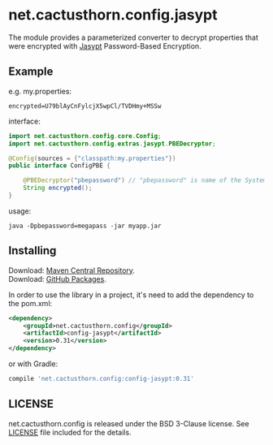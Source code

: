 # net.cactusthorn.config.jasypt
The module provides a parameterized converter to decrypt properties that were encrypted with [Jasypt](http://www.jasypt.org) Password-Based Encryption.

## Example
e.g. 
my.properties:
```
encrypted=U79blAyCnFylcjX5wpCl/TVDHmy+MSSw
```
interface:
```java
import net.cactusthorn.config.core.Config;
import net.cactusthorn.config.extras.jasypt.PBEDecryptor;

@Config(sources = {"classpath:my.properties"})
public interface ConfigPBE {

    @PBEDecryptor("pbepassword") // "pbepassword" is name of the System Property with password for decrypting
    String encrypted();
}
```
usage:
```console
java -Dpbepassword=megapass -jar myapp.jar
```

## Installing
Download: [Maven Central Repository](https://search.maven.org/search?q=g:net.cactusthorn.config).   
Download: [GitHub Packages](https://github.com/Gmugra?tab=packages&repo_name=net.cactusthorn.config).

In order to use the library in a project, it's need to add the dependency to the pom.xml:
```xml
<dependency>
    <groupId>net.cactusthorn.config</groupId>
    <artifactId>config-jasypt</artifactId>
    <version>0.31</version>
</dependency>
```
or with Gradle:
```groovy
compile 'net.cactusthorn.config:config-jasypt:0.31'
```

## LICENSE
net.cactusthorn.config is released under the BSD 3-Clause license. See [LICENSE](https://github.com/Gmugra/net.cactusthorn.config/blob/main/LICENSE) file included for the details.
